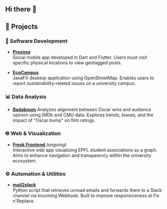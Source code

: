 ## Hi there 👋

<!--
**camillelnne/camillelnne** is a ✨ _special_ ✨ repository because its `README.md` (this file) appears on your GitHub profile.

Here are some ideas to get you started:

- 🔭 I’m currently working on ...
- 🌱 I’m currently learning ...
- 👯 I’m looking to collaborate on ...
- 🤔 I’m looking for help with ...
- 💬 Ask me about ...
- 📫 How to reach me: ...
- 😄 Pronouns: ...
- ⚡ Fun fact: ...
-->

## 🚀 Projects

### 🧰 Software Development
- **[Proxima](https://github.com/ProximaEPFL/proxima)**  
  Social mobile app developed in Dart and Flutter. Users must visit specific physical locations to view geotagged posts.

- **[EcoCampus](https://github.com/camillelnne/EcoCampus)**  
  JavaFX desktop application using OpenStreetMap. Enables users to report sustainability-related issues on a university campus.
  
### 📊 Data Analysis
- **[Badaboum](https://github.com/epfl-ada/ada-2024-project-badaboum)**
  Analyzes alignment between Oscar wins and audience opinion using IMDb and CMU data. Explores trends, biases, and the impact of "Oscar bump" on film ratings.

### 🌐 Web & Visualization
- **[Fresk Frontend](https://github.com/EPFL-Fresk/fresk-frontend)** *(ongoing)*  
  Interactive web app visualizing EPFL student associations as a graph. Aims to enhance navigation and transparency within the university ecosystem.


### ⚙️ Automation & Utilities
- **[mail2slack](https://github.com/camillelnne/mail2slack)**  
  Python script that retrieves unread emails and forwards them to a Slack channel via Incoming Webhook. Built to improve responsiveness at Fix n'Replace.

